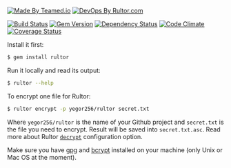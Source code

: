 [![Made By Teamed.io](http://img.teamed.io/btn.svg)](http://www.teamed.io)
[![DevOps By Rultor.com](http://www.rultor.com/b/yegor256/rultor-remote)](http://www.rultor.com/p/yegor256/rultor-remote)

[![Build Status](https://travis-ci.org/yegor256/rultor-remote.svg)](https://travis-ci.org/yegor256/rultor-remote)
[![Gem Version](https://badge.fury.io/rb/rultor.svg)](http://badge.fury.io/rb/rultor)
[![Dependency Status](https://gemnasium.com/yegor256/rultor-remote.svg)](https://gemnasium.com/yegor256/rultor-remote)
[![Code Climate](http://img.shields.io/codeclimate/github/yegor256/rultor-remote.svg)](https://codeclimate.com/github/yegor256/rultor-remote)
[![Coverage Status](https://img.shields.io/coveralls/yegor256/rultor-remote.svg)](https://coveralls.io/r/yegor256/rultor-remote)

Install it first:

```bash
$ gem install rultor
```

Run it locally and read its output:

```bash
$ rultor --help
```

To encrypt one file for Rultor:

```bash
$ rultor encrypt -p yegor256/rultor secret.txt
```

Where `yegor256/rultor` is the name of your Github project and `secret.txt`
is the file you need to encrypt. Result will be saved into `secret.txt.asc`.
Read more about Rultor [`decrypt`](http://doc.rultor.com/reference.html#decrypt)
configuration option.

Make sure you have [gpg](https://www.gnupg.org/documentation/manpage.html) and
[bcrypt](http://bcrypt.sourceforge.net/) installed on your machine
(only Unix or Mac OS at the moment).
